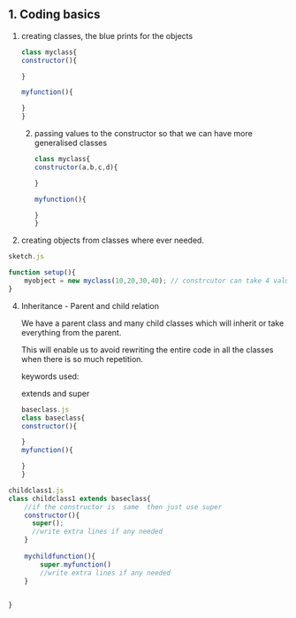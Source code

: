 ## 1. Coding basics

1. creating classes, the blue prints for the objects

   ```javascript
   class myclass{
   constructor(){
   
   }
   
   myfunction(){
   
   }
   }
   ```

   2. passing values to the  constructor so that we can have  more generalised classes

      ```javascript
      class myclass{
      constructor(a,b,c,d){
      
      }
      
      myfunction(){
      
      }
      }
      ```

      

3.  creating objects from classes where ever needed.

   

   ```javascript
   sketch.js
   
   function setup(){
       myobject = new myclass(10,20,30,40); // constrcutor can take 4 values so we need to provide them here while creating the object
   }
   ```

   4. Inheritance - Parent and child relation

      We have a parent class and many child  classes which will inherit or take everything from the parent. 

      This will enable us to avoid rewriting the entire code in all the classes when  there is  so much repetition.

      keywords used:

      extends and  super

      ```javascript
      baseclass.js
      class baseclass{
      constructor(){
      
      }
      myfunction(){
      
      }
      }
      ```

      

   ```javascript
   childclass1.js
   class childclass1 extends baseclass{
       //if the constructor is  same  then just use super
       constructor(){
         super();
         //write extra lines if any needed
       }
       
       mychildfunction(){
           super.myfunction()
           //write extra lines if any needed
       }
       
   
   }
   ```

   